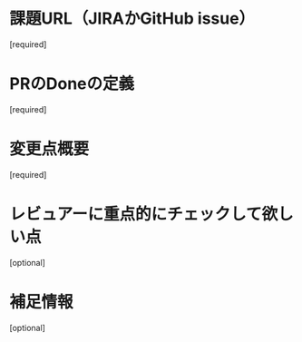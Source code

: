 # 課題URL（JIRAかGitHub issue）
[required]

# PRのDoneの定義
[required]

# 変更点概要
[required]

# レビュアーに重点的にチェックして欲しい点
[optional]

# 補足情報
[optional]
